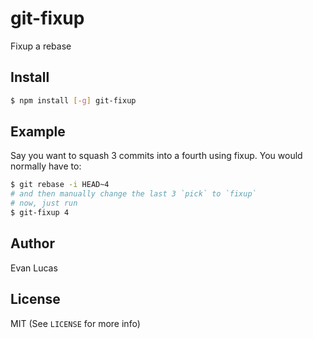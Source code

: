# git-fixup

Fixup a rebase

## Install

```bash
$ npm install [-g] git-fixup
```

## Example

Say you want to squash 3 commits into a fourth using fixup.
You would normally have to:

```bash
$ git rebase -i HEAD~4
# and then manually change the last 3 `pick` to `fixup`
# now, just run
$ git-fixup 4
```


## Author

Evan Lucas

## License

MIT (See `LICENSE` for more info)
